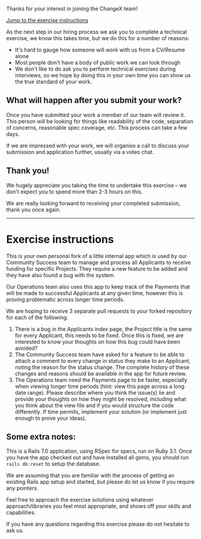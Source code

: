Thanks for your interest in joining the ChangeX team!

[Jump to the exercise instructions](#exercise-instructions)

As the next step in our hiring process we ask you to complete a technical exercise, we know this takes time, but we do this for a number of reasons:

- It's hard to gauge how someone will work with us from a CV/Resume alone
- Most people don't have a body of public work we can look through
- We don't like to do ask you to perform technical exercises during interviews, so we hope by doing this in your own time you can show us the true standard of your work.

## What will happen after you submit your work?

Once you have submitted your work a member of our team will review it. This person will be looking for things like readability of the code, separation of concerns, reasonable spec coverage, etc. This process can take a few days.

If we are impressed with your work, we will organise a call to discuss your submission and application further, usually via a video chat.

## Thank you!

We hugely appreciate you taking the time to undertake this exercise – we don't expect you to spend more than 2-3 hours on this.

We are really looking forward to receiving your completed submission, thank you once again.

---

# Exercise instructions

This is your own personal fork of a little internal app which is used by our Community Success team to manage and process all Applicants to receive funding for specific Projects. They require a new feature to be added and they have also found a bug with the system.

Our Operations team also uses this app to keep track of the Payments that will be made to successful Applicants at any given time, however this is proving problematic across longer time periods.

We are hoping to receive 3 separate pull requests to your forked repository for each of the following:

1. There is a bug in the Applicants index page, the Project title is the same for every Applicant, this needs to be fixed. Once this is fixed, we are interested to know your thoughts on how this bug could have been avoided?
2. The Community Success team have asked for a feature to be able to attach a comment to every change in status they make to an Applicant, noting the reason for the status change. The complete history of these changes and reasons should be available in the app for future review.
3. The Operations team need the Payments page to be faster, especially when viewing longer time periods (hint: view this page across a long date range). Please describe where you think the issue(s) lie and provide your thoughts on how they might be resolved, including what you think about the view file and if you would structure the code differently. If time permits, implement your solution (or implement just enough to prove your ideas).

## Some extra notes:

This is a Rails 7.0 application, using RSpec for specs, run on Ruby 3.1. Once you have the app checked out and have installed all gems, you should run `rails db:reset` to setup the database.

We are assuming that you are familiar with the process of getting an existing Rails app setup and started, but please do let us know if you require any pointers.

Feel free to approach the exercise solutions using whatever approach/libraries you feel most appropriate, and shows off your skills and capabilities.

If you have any questions regarding this exercise please do not hesitate to ask us.
